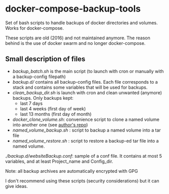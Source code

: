 # docker-compose-backup-tools
Set of bash scripts to handle backups of docker directories and volumes. Works for docker-compose.

These scripts are old (2016) and not maintained anymore.
The reason behind is the use of docker swarm and no longer docker-compose.

## Small description of files

- *backup_batch.sh* is the main script (to launch with cron or manually with a backup-config filepath)
- *backup.d/* contains all backup-config files. Each file corresponds to a stack and contains some variables that will be used for backups.
- *clean_backup_dir.sh* is launch with cron and clean unwanted (anymore) backups. Only backups kept:
    - last 7 days
    - last 4 weeks (first day of week)
    - last 13 months (first day of month)
- *docker_clone_volume.sh*: convenience script to clone a named volume into another one (see [author's repo](https://github.com/gdiepen/))
- *named_volume_backup.sh* : script to backup a named volume into a tar file
- *named_volume_restore.sh* : script to restore a backup-ed tar file into a named volume.


*./backup.d/websiteBackup.conf*: sample of a conf file. It contains at most 5 variables, and at least Project_name and Config_dir.

Note: all backup archives are automatically encrypted with GPG

I don't recommend using these scripts (security considerations) but it can give ideas.

